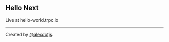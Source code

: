 ## Hello Next

Live at hello-world.trpc.io

---

Created by [@alexdotjs](https://twitter.com/alexdotjs).
